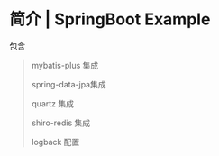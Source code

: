 # 简介 | SpringBoot Example

包含 
>mybatis-plus 集成 
>
>spring-data-jpa集成
>
>quartz 集成 
>
>shiro-redis 集成
>
>logback 配置

